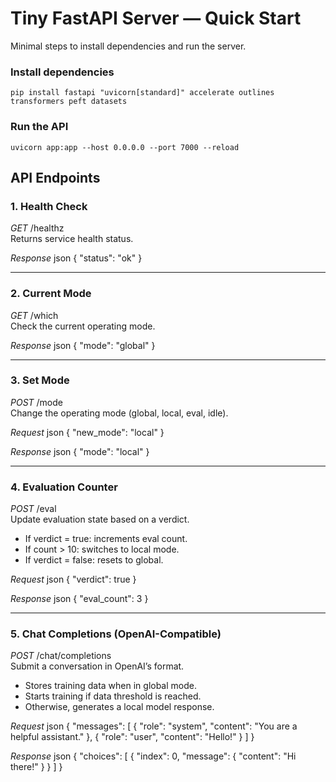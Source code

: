 # Tiny FastAPI Server — Quick Start

Minimal steps to install dependencies and run the server.

### Install dependencies

    pip install fastapi "uvicorn[standard]" accelerate outlines transformers peft datasets

### Run the API

    uvicorn app:app --host 0.0.0.0 --port 7000 --reload

## API Endpoints

### 1. Health Check
*GET* /healthz  
Returns service health status.

*Response*
json
{ "status": "ok" }


---

### 2. Current Mode
*GET* /which  
Check the current operating mode.

*Response*
json
{ "mode": "global" }


---

### 3. Set Mode
*POST* /mode  
Change the operating mode (global, local, eval, idle).

*Request*
json
{ "new_mode": "local" }


*Response*
json
{ "mode": "local" }


---

### 4. Evaluation Counter
*POST* /eval  
Update evaluation state based on a verdict.  
- If verdict = true: increments eval count.  
- If count > 10: switches to local mode.  
- If verdict = false: resets to global.

*Request*
json
{ "verdict": true }


*Response*
json
{ "eval_count": 3 }


---

### 5. Chat Completions (OpenAI-Compatible)
*POST* /chat/completions  
Submit a conversation in OpenAI’s format.  
- Stores training data when in global mode.  
- Starts training if data threshold is reached.  
- Otherwise, generates a local model response.

*Request*
json
{
  "messages": [
    { "role": "system", "content": "You are a helpful assistant." },
    { "role": "user", "content": "Hello!" }
  ]
}


*Response*
json
{
  "choices": [
    {
      "index": 0,
      "message": { "content": "Hi there!" }
    }
  ]
}
